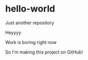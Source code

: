 # hello-world
Just another repository

Heyyyy

Work is boring right now 

So I'm making this project on GitHub!
